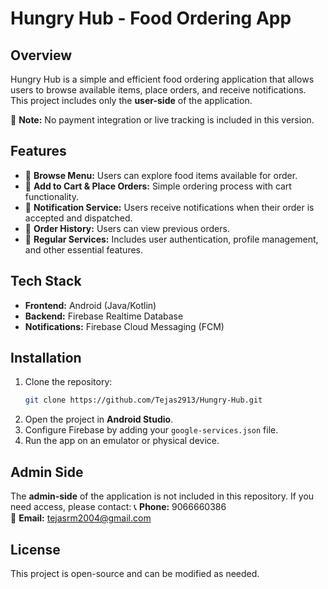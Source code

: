 # Hungry Hub - Food Ordering App

## Overview
Hungry Hub is a simple and efficient food ordering application that allows users to browse available items, place orders, and receive notifications. This project includes only the **user-side** of the application.

🚫 **Note:** No payment integration or live tracking is included in this version.

## Features
- 📜 **Browse Menu:** Users can explore food items available for order.
- 🛒 **Add to Cart & Place Orders:** Simple ordering process with cart functionality.
- 🔔 **Notification Service:** Users receive notifications when their order is accepted and dispatched.
- 📌 **Order History:** Users can view previous orders.
- 🔄 **Regular Services:** Includes user authentication, profile management, and other essential features.

## Tech Stack
- **Frontend:** Android (Java/Kotlin)
- **Backend:** Firebase Realtime Database
- **Notifications:** Firebase Cloud Messaging (FCM)

## Installation
1. Clone the repository:
   ```sh
   git clone https://github.com/Tejas2913/Hungry-Hub.git
   ```
2. Open the project in **Android Studio**.
3. Configure Firebase by adding your `google-services.json` file.
4. Run the app on an emulator or physical device.

## Admin Side
The **admin-side** of the application is not included in this repository. If you need access, please contact:
📞 **Phone:** 9066660386  
📧 **Email:** tejasrm2004@gmail.com  

## License
This project is open-source and can be modified as needed.


 
